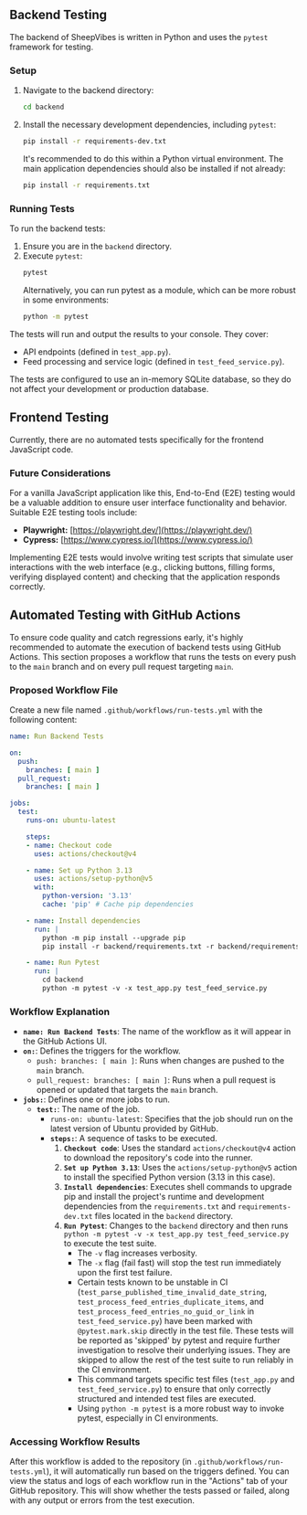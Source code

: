 ## Backend Testing

The backend of SheepVibes is written in Python and uses the `pytest` framework for testing.

### Setup

1.  Navigate to the backend directory:
    ```bash
    cd backend
    ```
2.  Install the necessary development dependencies, including `pytest`:
    ```bash
    pip install -r requirements-dev.txt
    ```
    It's recommended to do this within a Python virtual environment. The main application dependencies should also be installed if not already:
    ```bash
    pip install -r requirements.txt
    ```

### Running Tests

To run the backend tests:

1.  Ensure you are in the `backend` directory.
2.  Execute `pytest`:
    ```bash
    pytest
    ```
    Alternatively, you can run pytest as a module, which can be more robust in some environments:
    ```bash
    python -m pytest
    ```

The tests will run and output the results to your console. They cover:
*   API endpoints (defined in `test_app.py`).
*   Feed processing and service logic (defined in `test_feed_service.py`).

The tests are configured to use an in-memory SQLite database, so they do not affect your development or production database.

## Frontend Testing

Currently, there are no automated tests specifically for the frontend JavaScript code.

### Future Considerations

For a vanilla JavaScript application like this, End-to-End (E2E) testing would be a valuable addition to ensure user interface functionality and behavior. Suitable E2E testing tools include:

*   **Playwright:** [https://playwright.dev/](https://playwright.dev/)
*   **Cypress:** [https://www.cypress.io/](https://www.cypress.io/)

Implementing E2E tests would involve writing test scripts that simulate user interactions with the web interface (e.g., clicking buttons, filling forms, verifying displayed content) and checking that the application responds correctly.

## Automated Testing with GitHub Actions

To ensure code quality and catch regressions early, it's highly recommended to automate the execution of backend tests using GitHub Actions. This section proposes a workflow that runs the tests on every push to the `main` branch and on every pull request targeting `main`.

### Proposed Workflow File

Create a new file named `.github/workflows/run-tests.yml` with the following content:

```yaml
name: Run Backend Tests

on:
  push:
    branches: [ main ]
  pull_request:
    branches: [ main ]

jobs:
  test:
    runs-on: ubuntu-latest

    steps:
    - name: Checkout code
      uses: actions/checkout@v4

    - name: Set up Python 3.13
      uses: actions/setup-python@v5
      with:
        python-version: '3.13'
        cache: 'pip' # Cache pip dependencies

    - name: Install dependencies
      run: |
        python -m pip install --upgrade pip
        pip install -r backend/requirements.txt -r backend/requirements-dev.txt

    - name: Run Pytest
      run: |
        cd backend
        python -m pytest -v -x test_app.py test_feed_service.py
```

### Workflow Explanation

*   **`name: Run Backend Tests`**: The name of the workflow as it will appear in the GitHub Actions UI.
*   **`on:`**: Defines the triggers for the workflow.
    *   `push: branches: [ main ]`: Runs when changes are pushed to the `main` branch.
    *   `pull_request: branches: [ main ]`: Runs when a pull request is opened or updated that targets the `main` branch.
*   **`jobs:`**: Defines one or more jobs to run.
    *   **`test:`**: The name of the job.
        *   `runs-on: ubuntu-latest`: Specifies that the job should run on the latest version of Ubuntu provided by GitHub.
        *   **`steps:`**: A sequence of tasks to be executed.
            1.  **`Checkout code`**: Uses the standard `actions/checkout@v4` action to download the repository's code into the runner.
            2.  **`Set up Python 3.13`**: Uses the `actions/setup-python@v5` action to install the specified Python version (3.13 in this case).
            3.  **`Install dependencies`**: Executes shell commands to upgrade pip and install the project's runtime and development dependencies from the `requirements.txt` and `requirements-dev.txt` files located in the `backend` directory.
            4.  **`Run Pytest`**: Changes to the `backend` directory and then runs `python -m pytest -v -x test_app.py test_feed_service.py` to execute the test suite.
                *   The `-v` flag increases verbosity.
                *   The `-x` flag (fail fast) will stop the test run immediately upon the first test failure.
                *   Certain tests known to be unstable in CI (`test_parse_published_time_invalid_date_string`, `test_process_feed_entries_duplicate_items`, and `test_process_feed_entries_no_guid_or_link` in `test_feed_service.py`) have been marked with `@pytest.mark.skip` directly in the test file. These tests will be reported as 'skipped' by pytest and require further investigation to resolve their underlying issues. They are skipped to allow the rest of the test suite to run reliably in the CI environment.
                *   This command targets specific test files (`test_app.py` and `test_feed_service.py`) to ensure that only correctly structured and intended test files are executed.
                *   Using `python -m pytest` is a more robust way to invoke pytest, especially in CI environments.

### Accessing Workflow Results

After this workflow is added to the repository (in `.github/workflows/run-tests.yml`), it will automatically run based on the triggers defined. You can view the status and logs of each workflow run in the "Actions" tab of your GitHub repository. This will show whether the tests passed or failed, along with any output or errors from the test execution.
